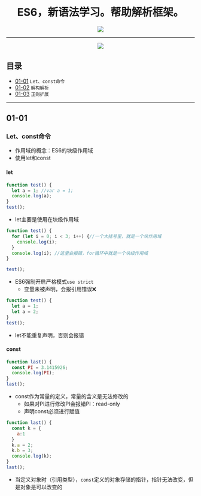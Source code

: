 <h1 align="center">ES6，新语法学习。帮助解析框架。</h1>
<p align="center"><img src="http://www.cssxt.com/uploadfile/2017/0705/20170705105116854.jpeg" /></p>

---

<p align="center"><img src="http://www.liuhaihua.cn/wp-content/uploads/2016/02/uuUFNjm.png" /></p>

## 目录
* [01-01](https://github.com/TYRMars/JSLearn-ES6#01-01) `Let、const命令`
* [01-02](https://github.com/TYRMars/JSLearn-ES6#01-02) `解构解析`
* [01-03](https://github.com/TYRMars/JSLearn-ES6#01-03) `正则扩展`

---

## 01-01
### Let、const命令
* 作用域的概念：ES6的块级作用域
* 使用let和const


#### let

```JavaScript
function test() {
  let a = 1; //var a = 1;
  console.log(a);
}
test();
```

* let主要是使用在块级作用域

```JavaScript
function test() {
  for (let i = 0; i < 3; i++) {//一个大括号里，就是一个块作用域
    console.log(i);
  }
  console.log(i); //这里会报错，for循环中就是一个块级作用域
}

test();
```
* ES6强制开启严格模式`use strict`
    * 变量未被声明，会报引用错误❌

```JavaScript
function test() {
  let a = 1;
  let a = 2;
}
test();
```
* let不能重复声明，否则会报错

#### const
```JavaScript
function last() {
  const PI = 3.1415926;
  console.log(PI);
}
last();
```
* const作为常量的定义，常量的含义是无法修改的
    * 如果对PI进行修改PI会报错PI：read-only
    * 声明const必须进行赋值

```JavaScript
function last() {
  const k = {
    a:1
  }
  k.a = 2;
  k.b = 3;
  console.log(k);
}
last();
```
* 当定义对象时（引用类型），`const`定义的对象存储的指针，指针无法改变，但是对象是可以改变的
